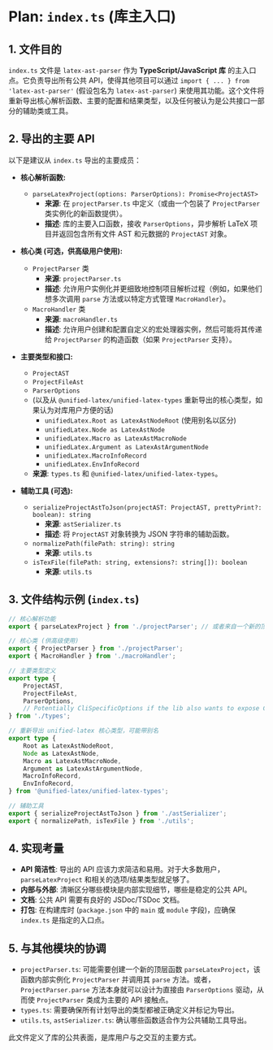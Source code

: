 # Plan: `index.ts` (库主入口)

## 1. 文件目的

`index.ts` 文件是 `latex-ast-parser` 作为 **TypeScript/JavaScript 库** 的主入口点。它负责导出所有公共 API，使得其他项目可以通过 `import { ... } from 'latex-ast-parser'` (假设包名为 `latex-ast-parser`) 来使用其功能。这个文件将重新导出核心解析函数、主要的配置和结果类型，以及任何被认为是公共接口一部分的辅助类或工具。

## 2. 导出的主要 API

以下是建议从 `index.ts` 导出的主要成员：

*   **核心解析函数:**
    *   `parseLatexProject(options: ParserOptions): Promise<ProjectAST>`
        *   **来源**: 在 `projectParser.ts` 中定义（或由一个包装了 `ProjectParser` 类实例化的新函数提供）。
        *   **描述**: 库的主要入口函数，接收 `ParserOptions`，异步解析 LaTeX 项目并返回包含所有文件 AST 和元数据的 `ProjectAST` 对象。

*   **核心类 (可选，供高级用户使用):**
    *   `ProjectParser` 类
        *   **来源**: `projectParser.ts`
        *   **描述**: 允许用户实例化并更细致地控制项目解析过程（例如，如果他们想多次调用 `parse` 方法或以特定方式管理 `MacroHandler`）。
    *   `MacroHandler` 类
        *   **来源**: `macroHandler.ts`
        *   **描述**: 允许用户创建和配置自定义的宏处理器实例，然后可能将其传递给 `ProjectParser` 的构造函数（如果 `ProjectParser` 支持）。

*   **主要类型和接口:**
    *   `ProjectAST`
    *   `ProjectFileAst`
    *   `ParserOptions`
    *   (以及从 `@unified-latex/unified-latex-types` 重新导出的核心类型，如果认为对库用户方便的话)
        *   `unifiedLatex.Root as LatexAstNodeRoot` (使用别名以区分)
        *   `unifiedLatex.Node as LatexAstNode`
        *   `unifiedLatex.Macro as LatexAstMacroNode`
        *   `unifiedLatex.Argument as LatexAstArgumentNode`
        *   `unifiedLatex.MacroInfoRecord`
        *   `unifiedLatex.EnvInfoRecord`
    *   **来源**: `types.ts` 和 `@unified-latex/unified-latex-types`。

*   **辅助工具 (可选):**
    *   `serializeProjectAstToJson(projectAST: ProjectAST, prettyPrint?: boolean): string`
        *   **来源**: `astSerializer.ts`
        *   **描述**: 将 `ProjectAST` 对象转换为 JSON 字符串的辅助函数。
    *   `normalizePath(filePath: string): string`
        *   **来源**: `utils.ts`
    *   `isTexFile(filePath: string, extensions?: string[]): boolean`
        *   **来源**: `utils.ts`

## 3. 文件结构示例 (`index.ts`)

```typescript
// 核心解析功能
export { parseLatexProject } from './projectParser'; // 或者来自一个新的顶层API文件

// 核心类 (供高级使用)
export { ProjectParser } from './projectParser';
export { MacroHandler } from './macroHandler';

// 主要类型定义
export type {
    ProjectAST,
    ProjectFileAst,
    ParserOptions,
    // Potentially CliSpecificOptions if the lib also wants to expose CLI building blocks
} from './types';

// 重新导出 unified-latex 核心类型，可能带别名
export type {
    Root as LatexAstNodeRoot,
    Node as LatexAstNode,
    Macro as LatexAstMacroNode,
    Argument as LatexAstArgumentNode,
    MacroInfoRecord,
    EnvInfoRecord,
} from '@unified-latex/unified-latex-types';

// 辅助工具
export { serializeProjectAstToJson } from './astSerializer';
export { normalizePath, isTexFile } from './utils';

```

## 4. 实现考量

*   **API 简洁性**: 导出的 API 应该力求简洁和易用。对于大多数用户，`parseLatexProject` 和相关的选项/结果类型就足够了。
*   **内部与外部**: 清晰区分哪些模块是内部实现细节，哪些是稳定的公共 API。
*   **文档**: 公共 API 需要有良好的 JSDoc/TSDoc 文档。
*   **打包**: 在构建库时 (`package.json` 中的 `main` 或 `module` 字段)，应确保 `index.ts` 是指定的入口点。

## 5. 与其他模块的协调

*   `projectParser.ts`: 可能需要创建一个新的顶层函数 `parseLatexProject`，该函数内部实例化 `ProjectParser` 并调用其 `parse` 方法。或者，`ProjectParser.parse` 方法本身就可以设计为直接由 `ParserOptions` 驱动，从而使 `ProjectParser` 类成为主要的 API 接触点。
*   `types.ts`: 需要确保所有计划导出的类型都被正确定义并标记为导出。
*   `utils.ts`, `astSerializer.ts`: 确认哪些函数适合作为公共辅助工具导出。

此文件定义了库的公共表面，是库用户与之交互的主要方式。 